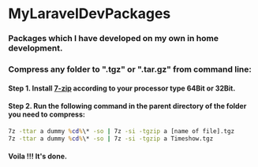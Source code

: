 # MyLaravelDevPackages

### Packages which I have developed on my own in home development.

### Compress any folder to ".tgz" or ".tar.gz" from command line:

#### Step 1. Install [7-zip](http://www.7-zip.org/) according to your processor type 64Bit or 32Bit.

#### Step 2. Run the following command in the parent directory of the folder you need to compress:
```cmd
7z -ttar a dummy %cd%\* -so | 7z -si -tgzip a [name of file].tgz
7z -ttar a dummy %cd%\* -so | 7z -si -tgzip a Timeshow.tgz
```

#### Voila !!! It's done.
